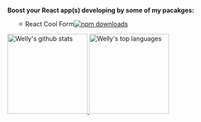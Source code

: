**Boost your React app(s) developing by some of my pacakges:**

<ul>
  <li style="display:flex;align-item:center;">
    ⚛️ React Cool Form <a href="https://www.npmtrends.com/react-cool-form" rel="nofollow"><img src="https://camo.githubusercontent.com/8cda64ce8f9329668abf786de8ac1569192db6a2c54e4c3f8668e903949c698b/68747470733a2f2f696d672e736869656c64732e696f2f6e706d2f64742f72656163742d636f6f6c2d666f726d3f7374796c653d666c61742d737175617265" alt="npm downloads" data-canonical-src="https://img.shields.io/npm/dt/react-cool-form?style=flat-square" style="max-width:100%;"></a>
  </li>
</ul>

<a href="https://www.linkedin.com/in/welly-shen-8b43287a">
  <img height="180rem" src="https://github-readme-stats.vercel.app/api?username=wellyshen&show_icons=true&theme=react" alt="Welly's github stats" />
  <img height="180rem" src="https://github-readme-stats.vercel.app/api/top-langs/?username=wellyshen&layout=compact&theme=react" alt="Welly's top languages" />
</a>

